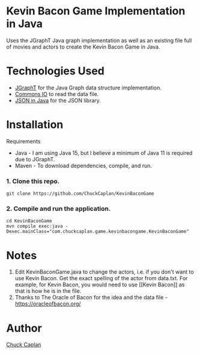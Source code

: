 # Kevin Bacon Game Implementation in Java
Uses the JGraphT Java graph implementation as well as an existing file full of movies and actors to create the Kevin Bacon Game in Java.

# Technologies Used
- [JGraphT](https://jgrapht.org/) for the Java Graph data structure implementation.
- [Commons IO](https://commons.apache.org/proper/commons-io/) to read the data file.
- [JSON in Java](https://mvnrepository.com/artifact/org.json/json) for the JSON library.

# Installation
Requirements
- Java - I am using Java 15, but I believe a minimum of Java 11 is required due to JGraphT.
- Maven - To download dependencies, compile, and run.

### 1. Clone this repo.
    git clone https://github.com/ChuckCaplan/KevinBaconGame

### 2. Compile and run the application.
	cd KevinBaconGame
	mvn compile exec:java -Dexec.mainClass="com.chuckcaplan.game.kevinbacongame.KevinBaconGame"

# Notes
1. Edit KevinBaconGame.java to change the actors, i.e. if you don't want to use Kevin Bacon. Get the exact spelling of the actor from data.txt. For example, for Kevin Bacon, you would need to use [[Kevin Bacon]] as that is how he is in the file.
2. Thanks to The Oracle of Bacon for the idea and the data file - https://oracleofbacon.org/

# Author
[Chuck Caplan](https://www.linkedin.com/in/charlescaplan)